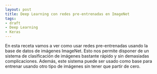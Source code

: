 ```yaml
---
layout: post
title: Deep Learning con redes pre-entrenadas en ImageNet
tags:
- draft
- Deep Learning
- Keras
---
```


En esta receta vamos a ver como usar redes pre-entrenadas usando la base de datos de imágenes ImageNet. Esto nos permite disponer de un sistema de clasificación de imágenes bastante rápido y sin demasiadas complicaciones. Además, este sistema puede ser usado como base para entrenar usando otro tipo de imágenes sin tener que partir de cero.

